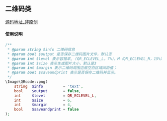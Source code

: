 ## 二维码类
[源码地址_非原创](https://github.com/enychen/yaf-framework/blob/master/app/library/Image/QRcode.php)

#### 使用说明
```php
/**
 * @param string $info 二维码信息
 * @param bool $output 是否保存二维码图片文件，默认否
 * @param int $level 表示容错率, (QR_ECLEVEL_L，7%），M（QR_ECLEVEL_M，15%），Q（QR_ECLEVEL_Q，25%），H（QR_ECLEVEL_H，30%）
 * @param int $size 表示生成图片大小，默认是3
 * @param int $margin 表示二维码周围边框空白区域间距值；
 * @param bool $saveandprint 表示是否保存二维码并显示。
 */
\Image\QRcode::png(
    string  $info         = 'text', 
    bool    $output       = false, 
    int     $level        = QR_ECLEVEL_L, 
    int     $size         = 6, 
    int     $margin       = 4, 
    bool    $saveandprint = false
);
```
